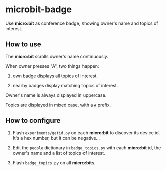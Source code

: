 # microbit-badge

Use **micro:bit** as conference badge, showing owner's name and topics of interest.

## How to use

The **micro:bit** scrolls owner's name continuously.

When owner presses "A", two things happen:

1. own badge displays all topics of interest.

2. nearby badges display matching topics of interest.

Owner's name is always displayed in uppercase.

Topics are displayed in mixed case, with a `#` prefix.


## How to configure

1. Flash `experiments/getid.py` on each **micro:bit** to discover its device id. It's a hex number, but it can be negative...

2. Edit the `people` dictionary in `badge_topics.py` with each **micro:bit** id, the owner's name and a list of topics of interest.

3. Flash `badge_topics.py` on all **micro:bit**s.

